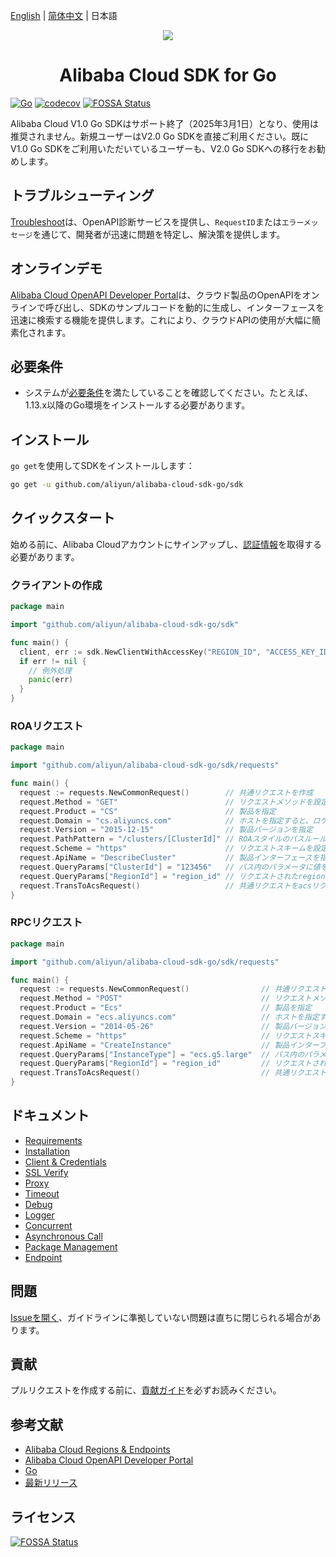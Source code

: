 [English](./README.md) | [简体中文](./README-CN.md) | 日本語

<p align="center">
<a href=" https://www.alibabacloud.com"><img src="https://aliyunsdk-pages.alicdn.com/icons/Aliyun.svg"></a>
</p>

<h1 align="center">Alibaba Cloud SDK for Go</h1>

[![Go](https://github.com/aliyun/alibaba-cloud-sdk-go/actions/workflows/go.yml/badge.svg)](https://github.com/aliyun/alibaba-cloud-sdk-go/actions/workflows/go.yml)
[![codecov](https://codecov.io/gh/aliyun/alibaba-cloud-sdk-go/graph/badge.svg?token=kHbylWc7aV)](https://codecov.io/gh/aliyun/alibaba-cloud-sdk-go)
[![FOSSA Status](https://app.fossa.io/api/projects/git%2Bgithub.com%2Faliyun%2Falibaba-cloud-sdk-go.svg?type=shield&issueType=license)](https://app.fossa.io/projects/git%2Bgithub.com%2Falibaba-cloud-sdk-go?ref=badge_shield&issueType=license)

Alibaba Cloud V1.0 Go SDKはサポート終了（2025年3月1日）となり、使用は推奨されません。新規ユーザーはV2.0 Go SDKを直接ご利用ください。既にV1.0 Go SDKをご利用いただいているユーザーも、V2.0 Go SDKへの移行をお勧めします。

## トラブルシューティング

[Troubleshoot](https://troubleshoot.api.aliyun.com/?source=github_sdk)は、OpenAPI診断サービスを提供し、`RequestID`または`エラーメッセージ`を通じて、開発者が迅速に問題を特定し、解決策を提供します。

## オンラインデモ

[Alibaba Cloud OpenAPI Developer Portal][open-api-portal]は、クラウド製品のOpenAPIをオンラインで呼び出し、SDKのサンプルコードを動的に生成し、インターフェースを迅速に検索する機能を提供します。これにより、クラウドAPIの使用が大幅に簡素化されます。

## 必要条件

- システムが[必要条件][Requirements]を満たしていることを確認してください。たとえば、1.13.x以降のGo環境をインストールする必要があります。

## インストール

`go get`を使用してSDKをインストールします：

```sh
go get -u github.com/aliyun/alibaba-cloud-sdk-go/sdk
```

## クイックスタート

始める前に、Alibaba Cloudアカウントにサインアップし、[認証情報](https://usercenter.console.aliyun.com/#/manage/ak)を取得する必要があります。

### クライアントの作成

```go
package main

import "github.com/aliyun/alibaba-cloud-sdk-go/sdk"

func main() {
  client, err := sdk.NewClientWithAccessKey("REGION_ID", "ACCESS_KEY_ID", "ACCESS_KEY_SECRET")
  if err != nil {
    // 例外処理
    panic(err)
  }
}
```

### ROAリクエスト

```go
package main

import "github.com/aliyun/alibaba-cloud-sdk-go/sdk/requests"

func main() {
  request := requests.NewCommonRequest()        // 共通リクエストを作成
  request.Method = "GET"                        // リクエストメソッドを設定
  request.Product = "CS"                        // 製品を指定
  request.Domain = "cs.aliyuncs.com"            // ホストを指定すると、ロケーションサービスは有効になりません。たとえば、認証タイプがBearer Tokenのサービスは指定する必要があります
  request.Version = "2015-12-15"                // 製品バージョンを指定
  request.PathPattern = "/clusters/[ClusterId]" // ROAスタイルのパスルールを指定
  request.Scheme = "https"                      // リクエストスキームを設定。デフォルトはhttp
  request.ApiName = "DescribeCluster"           // 製品インターフェースを指定
  request.QueryParams["ClusterId"] = "123456"   // パス内のパラメータに値を割り当て
  request.QueryParams["RegionId"] = "region_id" // リクエストされたregionIdを指定。指定しない場合は、クライアントのregionId、次にデフォルトのregionIdを使用
  request.TransToAcsRequest()                   // 共通リクエストをacsリクエストに変換。これはクライアントによって使用されます。
}
```

### RPCリクエスト

```go
package main

import "github.com/aliyun/alibaba-cloud-sdk-go/sdk/requests"

func main() {
  request := requests.NewCommonRequest()                // 共通リクエストを作成
  request.Method = "POST"                               // リクエストメソッドを設定
  request.Product = "Ecs"                               // 製品を指定
  request.Domain = "ecs.aliyuncs.com"                   // ホストを指定すると、ロケーションサービスは有効になりません。たとえば、認証タイプがBearer Tokenのサービスは指定する必要があります
  request.Version = "2014-05-26"                        // 製品バージョンを指定
  request.Scheme = "https"                              // リクエストスキームを設定。デフォルトはhttp
  request.ApiName = "CreateInstance"                    // 製品インターフェースを指定
  request.QueryParams["InstanceType"] = "ecs.g5.large"  // パス内のパラメータに値を割り当て
  request.QueryParams["RegionId"] = "region_id"         // リクエストされたregionIdを指定。指定しない場合は、クライアントのregionId、次にデフォルトのregionIdを使用
  request.TransToAcsRequest()                           // 共通リクエストをacsリクエストに変換。これはクライアントによって使用されます。
}
```

## ドキュメント

- [Requirements](docs/0-Requirements-EN.md)
- [Installation](docs/1-Installation-EN.md)
- [Client & Credentials](docs/2-Client-EN.md)
- [SSL Verify](docs/3-Verify-EN.md)
- [Proxy](docs/4-Proxy-EN.md)
- [Timeout](docs/5-Timeout-EN.md)
- [Debug](docs/6-Debug-EN.md)
- [Logger](docs/7-Logger-EN.md)
- [Concurrent](docs/8-Concurrent-EN.md)
- [Asynchronous Call](docs/9-Asynchronous-EN.md)
- [Package Management](docs/10-Package-Management-EN.md)
- [Endpoint](docs/11-Endpoint-EN.md)

## 問題

[Issueを開く][issue]、ガイドラインに準拠していない問題は直ちに閉じられる場合があります。

## 貢献

プルリクエストを作成する前に、[貢献ガイド](CONTRIBUTING.md)を必ずお読みください。

## 参考文献

- [Alibaba Cloud Regions & Endpoints][endpoints]
- [Alibaba Cloud OpenAPI Developer Portal][open-api-portal]
- [Go][go]
- [最新リリース][latest-release]

## ライセンス

[![FOSSA Status](https://app.fossa.io/api/projects/git%2Bgithub.com%2Faliyun%2Falibaba-cloud-sdk-go.svg?type=large)](https://app.fossa.io/projects/git%2Bgithub.com%2Faliyun%2Falibaba-cloud-sdk-go?ref=badge_large)

[SDK]: https://github.com/aliyun/alibaba-cloud-sdk-go
[issue]: https://github.com/aliyun/alibaba-cloud-sdk-go/issues/new
[open-api-portal]: https://api.aliyun.com/
[latest-release]: https://github.com/aliyun/alibaba-cloud-sdk-go/releases
[go]: https://golang.org/dl/
[endpoints]: https://developer.aliyun.com/endpoints
[Requirements]: docs/0-Requirements-JP.md
